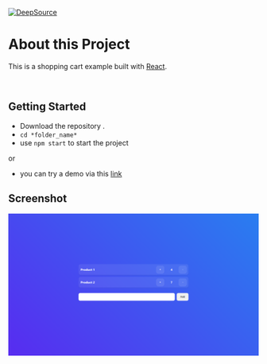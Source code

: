 [![DeepSource](https://deepsource.io/gh/6km/shopping-cart.svg/?label=active+issues&token=J0OCf1EkGklivlQW0DlS4Dch)](https://deepsource.io/gh/JustE3saR/shopping-cart/?ref=repository-badge)

# About this Project
This is a shopping cart example built with [React](https://reactjs.org/).

<br>

## Getting Started
- Download the repository .
- `cd *folder_name*`
- use `npm start` to start the project

or
- you can try a demo via this [link](https://6km.github.io/shopping-cart/)

## Screenshot
<img src='screenshot.png'/>
